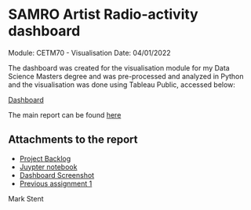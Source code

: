 # SAMRO Artist Radio-activity dashboard

Module: CETM70 - Visualisation
Date: 04/01/2022

The dashboard was created for the visualisation module for my Data Science Masters degree and was pre-processed and analyzed in Python and the visualisation was done using Tableau Public, accessed below:

[Dashboard](https://public.tableau.com/views/BlackCoffeeAnalysis/ArtistRadio-ActivityDashboard2020?:language=en-US&publish=yes&:display_count=n&:origin=viz_share_link)

The main report can be found [here](Visualisation%20final%20report%20-%20Mark%20Stent.pdf)

## Attachments to the report

- [Project Backlog](Appendix/SAMRO-tool-backlog.pdf)
- [Juypter notebook](Appendix/BC%20-%20Datacleaning.pdf)
- [Dashboard Screenshot](Appendix/Artist%20Radio-Activity%20Dashboard%202020.png)
- [Previous assignment 1](Appendix/Masters%20visualisation%20report%201.pdf)



Mark Stent



